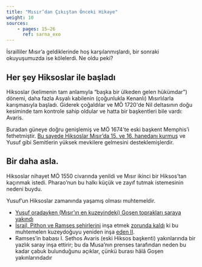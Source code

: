```yaml
---
title: "Mısır’dan Çıkıştan Önceki Hikaye"
weight: 10
sources:
    - pages: 15–26
      ref: sarna_exo
---
```


İsrailliler Mısır’a geldiklerinde hoş karşılanmışlardı, bir sonraki okuyuşumuzda ise kölelerdi. Ne oldu peki?

## Her şey Hiksoslar ile başladı

<a name="4a9f"></a>
Hiksoslar (kelimenin tam anlamıyla “başka bir ülkeden gelen hükümdar”) dönemi, daha fazla Asyalı kabilenin (çoğunlukla Kenanlı) Mısırlılarla karışmasıyla başladı. Giderek çoğaldılar ve MÖ 1720'de Nil deltasının doğu kesiminde tam kontrole sahip oldular ve hatta bir başkentleri bile vardı: Avaris.

Buradan güneye doğru genişlemiş ve MÖ 1674'te eski başkent Memphis’i fethetmiştir. [Bu sayede Hiksoslar Mısır’da 15. ve 16. hanedanı kurmuş](https://en.wikipedia.org/wiki/Second_Intermediate_Period_of_Egypt) ve Yusuf gibi Semitlerin yüksek mevkilere gelmesini desteklemişlerdir.

## Bir daha asla.

<a name="c93d"></a>
Hiksoslar nihayet MÖ 1550 civarında yenildi ve Mısır ikinci bir Hiksos’tan kaçınmak istedi. Pharao’nun bu halkı küçük ve zayıf tutmak istemesinin nedeni buydu.

Yusuf’un Hiksoslar zamanında yaşamış olması muhtemeldir.

- [Yusuf oradayken (Mısır’ın en kuzeyindeki) Goşen toprakları saraya yakındı](https://www.bibleserver.com/TR/Yarat%C4%B1l%C4%B1%C5%9F45%3A10)
- [İsrail, Pithon ve Ramses şehirlerini](https://www.bibleserver.com/TR/M%C4%B1s%C4%B1rdan%20%C3%87%C4%B1k%C4%B1%C5%9F1%3A11) inşa etmek [zorunda kaldı](https://www.bibleserver.com/TR/M%C4%B1s%C4%B1rdan%20%C3%87%C4%B1k%C4%B1%C5%9F12%3A37) ki bu muhtemelen kuzeydoğuyu yeniden inşa [eden II](https://en.wikipedia.org/wiki/Ramesses_II).
- Ramses’in babası I. Sethos Avaris (eski Hiksos başkenti) yakınlarında bir yazlık saray inşa ettirir; bu da Musa’nın prenses tarafından neden bu kadar çabuk bulunduğunu açıklar, çünkü burası hâlâ Goşen yakınlarındadır
